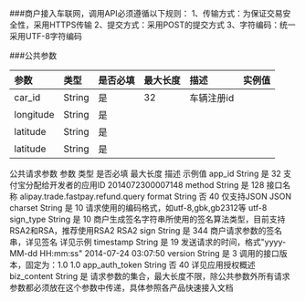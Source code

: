 ###商户接入车联网，调用API必须遵循以下规则：
1、传输方式：为保证交易安全性，采用HTTPS传输
2、提交方式：采用POST的提交方式
3、字符编码：统一采用UTF-8字符编码

###公共参数

| 参数 | 类型 | 是否必填|最大长度|描述|实例值
| :------| :------ | :------ | :------ | :------ | :------ 
| car_id | String | 是 | 32| 车辆注册id| |
| longitude|String | 是 | | ||
| latitude | String| 是 | | ||
| latitude | String| 是 | | ||















公共请求参数
参数	类型	是否必填	最大长度	描述	示例值
app_id	String	是	32	支付宝分配给开发者的应用ID	2014072300007148
method	String	是	128	接口名称	alipay.trade.fastpay.refund.query
format	String	否	40	仅支持JSON	JSON
charset	String	是	10	请求使用的编码格式，如utf-8,gbk,gb2312等	utf-8
sign_type	String	是	10	商户生成签名字符串所使用的签名算法类型，目前支持RSA2和RSA，推荐使用RSA2	RSA2
sign	String	是	344	商户请求参数的签名串，详见签名	详见示例
timestamp	String	是	19	发送请求的时间，格式"yyyy-MM-dd HH:mm:ss"	2014-07-24 03:07:50
version	String	是	3	调用的接口版本，固定为：1.0	1.0
app_auth_token	String	否	40	详见应用授权概述	
biz_content	String	是		请求参数的集合，最大长度不限，除公共参数外所有请求参数都必须放在这个参数中传递，具体参照各产品快速接入文档	






